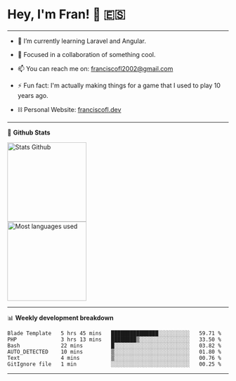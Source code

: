 # Hey, I'm Fran! 👋 :es:

-------

- 🌱 I’m currently learning Laravel and Angular.

- 👯 Focused in a collaboration of something cool.

- 📫 You can reach me on: franciscofl2002@gmail.com

- ⚡ Fun fact: I'm actually making things for a game that I used to play 10 years ago.

- ⛓  Personal Website: [franciscofl.dev](https://www.franciscofl.dev/)

-------

📝 **Github Stats**


<div align="left">
  <img height="180em" src="https://github-readme-stats.vercel.app/api?username=franciscofl12&count_private=true&show_icons=true&theme=dracula&bg_color=-45deg,282A36,3D3344" alt="Stats Github"/>
  <br>
  <img height="180em" src="https://github-readme-stats.vercel.app/api/top-langs/?username=franciscofl12&count_private&theme=dracula&bg_color=-45deg,282A36,3D3344&layout=compact&langs_count=6" alt="Most languages used"/>
</div>

-------

📊 **Weekly development breakdown**


<!--START_SECTION:waka-->

```text
Blade Template   5 hrs 45 mins   ███████████████░░░░░░░░░░   59.71 %
PHP              3 hrs 13 mins   ████████▒░░░░░░░░░░░░░░░░   33.50 %
Bash             22 mins         █░░░░░░░░░░░░░░░░░░░░░░░░   03.82 %
AUTO_DETECTED    10 mins         ▒░░░░░░░░░░░░░░░░░░░░░░░░   01.80 %
Text             4 mins          ▒░░░░░░░░░░░░░░░░░░░░░░░░   00.76 %
GitIgnore file   1 min           ░░░░░░░░░░░░░░░░░░░░░░░░░   00.25 %
```

<!--END_SECTION:waka-->

-------

